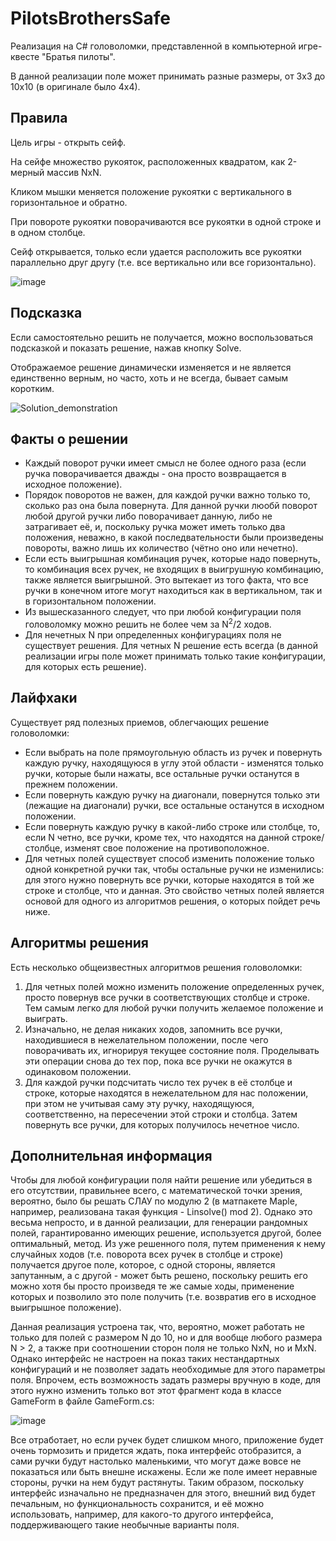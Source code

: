 # PilotsBrothersSafe

Реализация на C# головоломки, представленной в компьютерной игре-квесте "Братья пилоты".

В данной реализации поле может принимать разные размеры, от 3x3 до 10x10 (в оригинале было 4x4).



## Правила

Цель игры - открыть сейф.

На сейфе множество рукояток, расположенных квадратом, как 2-мерный массив NxN.

Кликом мышки меняется положение рукоятки с вертикального в горизонтальное и обратно.

При повороте рукоятки поворачиваются все рукоятки в одной строке и в одном столбце. 

Сейф открывается, только если удается расположить все рукоятки параллельно друг другу (т.е. все вертикально или все горизонтально).

![image](https://user-images.githubusercontent.com/47988040/193587972-e00fc185-3850-4dff-9cba-458237e9990c.png)



## Подсказка

Если самостоятельно решить не получается, можно воспользоваться подсказкой и показать решение, нажав кнопку Solve. 

Отображаемое решение динамически изменяется и не является единственно верным, но часто, хоть и не всегда, бывает самым коротким.

![Solution_demonstration](https://user-images.githubusercontent.com/47988040/193585157-58efc9a0-63b9-4750-9f2a-85c5ac09bd66.png)



## Факты о решении

* Каждый поворот ручки имеет смысл не более одного раза (если ручка поворачивается дважды - она просто возвращается в исходное положение).
* Порядок поворотов не важен, для каждой ручки важно только то, сколько раз она была повернута. Для данной ручки люобй поворот любой другой ручки либо поворачивает данную, либо не затрагивает её, и, поскольку ручка может иметь только два положения, неважно, в какой последвательности были произведены повороты, важно лишь их количество (чётно оно или нечетно). 
* Если есть выигрышная комбинация ручек, которые надо повернуть, то комбинация всех ручек, не входящих в выигрушную комбинацию, также является выигрышной. Это вытекает из того факта, что все ручки в конечном итоге могут находиться как в вертикальном, так и в горизонтальном положении.
* Из вышесказанного следует, что при любой конфигурации поля головоломку можно решить не более чем за N<sup>2</sup>/2 ходов.
* Для нечетных N при определенных конфигурациях поля не существует решения. Для четных N решение есть всегда (в данной реализации игры поле может принимать только такие конфигурации, для которых есть решение).

## Лайфхаки

Существует ряд полезных приемов, облегчающих решение головоломки:
* Если выбрать на поле прямоугольную область из ручек и повернуть каждую ручку, находящуюся в углу этой области - изменятся только ручки, которые были нажаты, все остальные ручки останутся в прежнем положении.
* Если повернуть каждую ручку на диагонали, повернутся только эти (лежащие на диагонали) ручки, все остальные останутся в исходном положении.
* Если повернуть каждую ручку в какой-либо строке или столбце, то, если N четно, все ручки, кроме тех, что находятся на данной строке/столбце, изменят свое положение на противоположное.
* Для четных полей существует способ изменить положение только одной конкретной ручки так, чтобы остальные ручки не изменились: для этого нужно повернуть все ручки, которые находятся в той же строке и столбце, что и данная. Это свойство четных полей является основой для одного из алгоритмов решения, о которых пойдет речь ниже.



## Алгоритмы решения

Есть несколько общеизвестных алгоритмов решения головоломки:

1. Для четных полей можно изменить положение определенных ручек, просто повернув все ручки в соответствующих столбце и строке. Тем самым легко для любой ручки получить желаемое положение и выиграть.
2. Изначально, не делая никаких ходов, запомнить все ручки, находившиеся в нежелательном положении, после чего поворачивать их, игнорируя текущее состояние поля. Проделывать эти операции снова до тех пор, пока все ручки не окажутся в одинаковом положении.
3. Для каждой ручки подсчитать число тех ручек в её столбце и строке, которые находятся в нежелательном для нас положении, при этом не учитывая саму эту ручку, находящуюся, соответственно, на пересечении этой строки и столбца. Затем повернуть все ручки, для которых получилось нечетное число. 
  


## Дополнительная информация 

Чтобы для любой конфигурации поля найти решение или убедиться в его отсутствии, правильнее всего, с математической точки зрения, вероятно, было бы решать СЛАУ по модулю 2 (в матпакете Maple, например, реализована такая функция - Linsolve() mod 2). Однако это весьма непросто, и в данной реализации, для генерации рандомных полей, гарантированно имеющих решение, используется другой, более оптимальный, метод. Из уже решенного поля, путем применения к нему случайных ходов (т.е. поворота всех ручек в столбце и строке) получается другое поле, которое, с одной стороны, является запутанным, а с другой - может быть решено, поскольку решить его можно хотя бы просто произведя те же самые ходы, применение которых и позволило это поле получить (т.е. возвратив его в исходное выигрышное положение).

Данная реализация устроена так, что, вероятно, может работать не только для полей с размером N до 10, но и для вообще любого размера N > 2, а также при соотношении сторон поля не только NxN, но и MxN. Однако интерфейс не настроен на показ таких нестандартных конфигураций и не позволяет задать необходимые для этого параметры поля. Впрочем, есть возможность задать размеры вручную в коде, для этого нужно изменить только вот этот фрагмент кода в классе GameForm в файле GameForm.cs:

![image](https://user-images.githubusercontent.com/47988040/193696024-31f91f5e-6fb3-43f1-a7e8-47059c9fbf03.png)

Все отработает, но если ручек будет слишком много, приложение будет очень тормозить и придется ждать, пока интерфейс отобразится, а сами ручки будут настолько маленькими, что могут даже вовсе не показаться или быть внешне искажены. Если же поле имеет неравные стороны, ручки на нем будут растянуты. Таким образом, поскольку интерфейс изначально не предназначен для этого, внешний вид будет печальным, но функциональность сохранится, и её можно использовать, например, для какого-то другого интерфейса, поддерживающего такие необычные варианты поля. 










